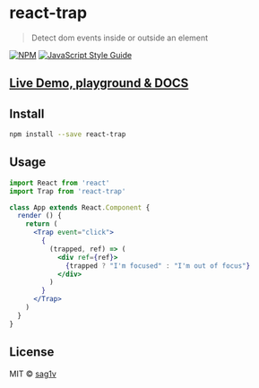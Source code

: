 # react-trap

> Detect dom events inside or outside an element

[![NPM](https://img.shields.io/npm/v/react-trap.svg)](https://www.npmjs.com/package/react-trap) [![JavaScript Style Guide](https://img.shields.io/badge/code_style-standard-brightgreen.svg)](https://standardjs.com)

## [Live Demo, playground & DOCS](https://sag1v.github.io/react-trap/)

## Install

```bash
npm install --save react-trap
```

## Usage

```jsx
import React from 'react'
import Trap from 'react-trap'

class App extends React.Component {
  render () {
    return (
      <Trap event="click">
        {
          (trapped, ref) => (
            <div ref={ref}>
              {trapped ? "I'm focused" : "I'm out of focus"}
            </div>
          )
        }
      </Trap>
    )
  }
}
```

## License

MIT © [sag1v](https://github.com/sag1v)

